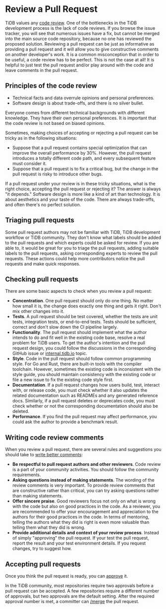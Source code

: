 # Review a Pull Request

TiDB values any [code review](https://en.wikipedia.org/wiki/Code_review). One of the bottlenecks in the TiDB development process is the lack of code reviews. If you browse the issue tracker, you will see that numerous issues have a fix, but cannot be merged into the main source code repository, because no one has reviewed the proposed solution. Reviewing a pull request can be just as informative as providing a pull request and it will allow you to give constructive comments on another developer's work. It is a common misconception that in order to be useful, a code review has to be perfect. This is not the case at all! It is helpful to just test the pull request and/or play around with the code and leave comments in the pull request.

## Principles of the code review

* Technical facts and data overrule opinions and personal preferences.
* Software design is about trade-offs, and there is no silver bullet.

Everyone comes from different technical backgrounds with different knowledge. They have their own personal preferences. It is important that the code review is not based on biased opinions.

Sometimes, making choices of accepting or rejecting a pull request can be tricky as in the following situations: 

* Suppose that a pull request contains special optimization that can improve the overall performance by 30%. However, the pull request introduces a totally different code path, and every subsequent feature must consider it.
* Suppose that a pull request is to fix a critical bug, but the change in the pull request is risky to introduce other bugs.

If a pull request under your review is in these tricky situations, what is the right choice, accepting the pull request or rejecting it? The answer is always "it depends." Software design is more like a kind of art than technology. It is about aesthetics and your taste of the code. There are always trade-offs, and often there's no perfect solution.

## Triaging pull requests

Some pull request authors may not be familiar with TiDB, TiDB development workflow or TiDB community. They don't know what labels should be added to the pull requests and which experts could be asked for review. If you are able to, it would be great for you to triage the pull requests, adding suitable labels to the pull requests, asking corresponding experts to review the pull requests. These actions could help more contributors notice the pull requests and make quick responses.

## Checking pull requests

There are some basic aspects to check when you review a pull request:

* **Concentration**. One pull request should only do one thing. No matter how small it is, the change does exactly one thing and gets it right. Don't mix other changes into it.
* **Tests**. A pull request should be test covered, whether the tests are unit tests, integration tests, or end-to-end tests. Tests should be sufficient, correct and don't slow down the CI pipeline largely.
* **Functionality**. The pull request should implement what the author intends to do and fit well in the existing code base, resolve a real problem for TiDB users. To get the author's intention and the pull request design, you could follow the discussions in the corresponding GitHub issue or [internal.tidb.io](https://internals.tidb.io) topic.
* **Style**. Code in the pull request should follow common programming style. For Go and Rust, there are built-in tools with the compiler toolchain. However, sometimes the existing code is inconsistent with the style guide, you should maintain consistency with the existing code or file a new issue to fix the existing code style first.
* **Documentation**. If a pull request changes how users build, test, interact with, or release code, you must check whether it also updates the related documentation such as READMEs and any generated reference docs. Similarly, if a pull request deletes or deprecates code, you must check whether or not the corresponding documentation should also be deleted.
* **Performance**. If you find the pull request may affect performance, you could ask the author to provide a benchmark result.

## Writing code review comments

When you review a pull request, there are several rules and suggestions you should take to [write better comments](https://docs.github.com/en/github/collaborating-with-pull-requests/reviewing-changes-in-pull-requests/commenting-on-a-pull-request):

* **Be respectful to pull request authors and other reviewers**. Code review is a part of your community activities. You should follow the community requirements.
* **Asking questions instead of making statements**. The wording of the review comments is very important. To provide review comments that are constructive rather than critical, you can try asking questions rather than making statements.
* **Offer sincere praise**. Good reviewers focus not only on what is wrong with the code but also on good practices in the code. As a reviewer, you are recommended to offer your encouragement and appreciation to the authors for their good practices in the code. In terms of mentoring, telling the authors what they did is right is even more valuable than telling them what they did is wrong.
* **Provide additional details and context of your review process**. Instead of simply "approving" the pull request. If your test the pull request, report the result and your test environment details. If you request changes, try to suggest how.

## Accepting pull requests

Once you think the pull request is ready, you can [approve](https://docs.github.com/en/github/collaborating-with-pull-requests/reviewing-changes-in-pull-requests/approving-a-pull-request-with-required-reviews) it. 

In the TiDB community, most repositories require two approvals before a pull request can be accepted. A few repositories require a different number of approvals, but two approvals are the default setting. After the required approval number is met, a committer can [/merge](https://prow.tidb.io/command-help?repo=pingcap%2Ftidb#merge) the pull request.

